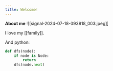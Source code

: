 ```yaml
---
title: Welcome!
---
```




**About me**
![[signal-2024-07-18-093818_003.jpeg]]

I love my [[family]].

And python:
```python
def dfs(node):
	if node is Node:
		return
	dfs(node.next)
	
```